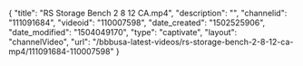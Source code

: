 {
    "title": "RS Storage Bench 2 8 12 CA.mp4",
    "description": "",
    "channelid": "111091684",
    "videoid": "110007598",
    "date_created": "1502525906",
    "date_modified": "1504049170",
    "type": "captivate",
    "layout": "channelVideo",
    "url": "\/bbbusa-latest-videos\/rs-storage-bench-2-8-12-ca-mp4\/111091684-110007598"
}